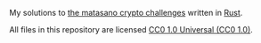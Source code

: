My solutions to [the matasano crypto challenges](http://cryptopals.com/) written in [Rust](https://www.rust-lang.org/).

All files in this repository are licensed [CC0 1.0 Universal (CC0 1.0)](https://creativecommons.org/publicdomain/zero/1.0/).
